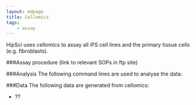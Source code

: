 ```yaml
---
layout: mdpage
title: Cellomics
tags:
    - assay
---
```


HipSci uses cellomics to assay all iPS cell lines and the
primary tissue cells (e.g. fibroblasts).

###Assay procedure
(link to relevant SOPs in ftp site)

###Analysis
The following command lines are used to analyse the data:

###Data
The following data are generated from cellomics:
*   ??
